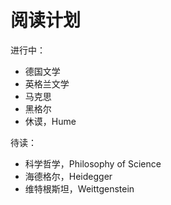 # 阅读计划

进行中：

* 德国文学
* 英格兰文学
* 马克思
* 黑格尔
* 休谟，Hume

待读：

* 科学哲学，Philosophy of Science
* 海德格尔，Heidegger
* 维特根斯坦，Weittgenstein

